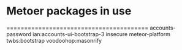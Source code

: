 # Metoer packages in use
========================================
accounts-password
ian:accounts-ui-bootstrap-3
insecure
meteor-platform
twbs:bootstrap
voodoohop:masonrify
